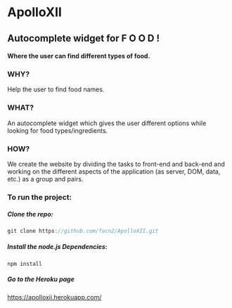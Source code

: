 # ApolloXII

## Autocomplete widget for F O O D !

#### Where the user can find different types of food.

### WHY?
Help the user to find food names.

### WHAT?
An autocomplete widget which gives the user different options while looking for food types/ingredients.

### HOW?
We create the website by dividing the tasks to front-end and back-end and working on the different aspects of the application (as server, DOM, data, etc.) as a group and pairs.  

### To run the project:

##### Clone the repo:
```javascript
git clone https://github.com/facn2/ApolloXII.git
```

##### Install the node.js Dependencies:

```javascipr
npm install
```

##### Go to the Heroku page

https://apolloxii.herokuapp.com/
